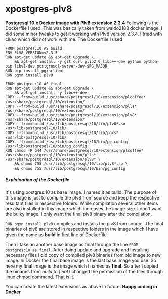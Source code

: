 # xpostgres-plv8
**Postgresql 10.x Docker image with Plv8 extension 2.3.4**
Following is the Dockerfile I used. This was basically taken from waldo2188 docker image. I did some minor tweaks to get it working with Plv8 version 2.3.4. I tried with clkao which did not work with me.
The Dockerfile I used

```
FROM postgres:10 AS build
ENV PLV8_VERSION=v2.3.5
RUN apt-get update && apt-get upgrade \
    && apt-get install -y git curl glib2.0 libc++-dev python python-pip libv8-dev postgresql-server-dev-$PG_MAJOR
RUN pip install pgxnclient
RUN pgxn install plv8

FROM postgres:10 AS final
RUN apt-get update && apt-get upgrade \
    && apt-get install -y libc++-dev
COPY --from=build /usr/share/postgresql/10/extension/plcoffee* /usr/share/postgresql/10/extension/
COPY --from=build /usr/share/postgresql/10/extension/plls* /usr/share/postgresql/10/extension/
COPY --from=build /usr/share/postgresql/10/extension/plv8* /usr/share/postgresql/10/extension/
COPY --from=build /usr/lib/postgresql/10/lib/plv8*.so /usr/lib/postgresql/10/lib/
COPY --from=build /usr/lib/postgresql/10/lib/pgxs* /usr/lib/postgresql/10/lib/
COPY --from=build /usr/lib/postgresql/10/bin/pg_config /usr/lib/postgresql/10/bin/pg_config
RUN chmod -R 644 /usr/share/postgresql/10/extension/plcoffee* /usr/share/postgresql/10/extension/plls* /usr/share/postgresql/10/extension/plv8* \
    && chmod 755 /usr/lib/postgresql/10/lib/plv8*.so \
    && chmod 755 /usr/lib/postgresql/10/bin/pg_config
```

##### Explaination of the Dockerfile
It's using postgres:10 as base image. I named it as build. The purpose of this image is just to compile the plv8 from source and keep the respective resultant files in respective folders. While compilation several other items are also installed in this image which increases the image size. I don't want the bulky image. I only want the final plv8 binary after the compilation.

`RUN pgxn install plv8` compiles and installs the plv8 from source. The final binaries of plv8 are stored in respective folders in the image which I have given the name as **build** in first line of Dockerfile.

Then I take an another base image as final through the line `FROM postgres:10 as final`. After doing update and upgrade and installing necessary files I did copy of compiled plv8 binaries from old image to new image. In Docker the final base image is the last base image you use. So here my final image is the image which I named as **final**. So after I copied the binaries from *build* to *final* I changed the permission of the files through linux chmod command. That is it.

You can create the latest extensions as above in future. **Happy coding in Docker**



